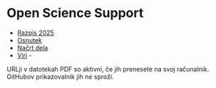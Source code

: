# Open Science Support

  - [Razpis 2025](https://www.aris-rs.si/sl/progproj/rproj/razpisi/24/razp-proj-25.asp)
  - [Osnutek](osnutek.md)
  - [Načrt dela](delo.md)
  - [Viri](viri.md)  - 

URLji v datotekah PDF so aktivni, če jih prenesete na svoj računalnik. GitHubov prikazovalnik jih ne sproži.  

